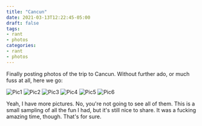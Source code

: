 ```yaml
---
title: "Cancun"
date: 2021-03-13T12:22:45-05:00
draft: false
tags:
- rant
- photos
categories:
- rant
- photos
---
```


Finally posting photos of the trip to Cancun. Without further ado, or much fuss at all, here we go:

![Pic1](/img/2021/cancun/20210305_162737.jpg)
![Pic2](/img/2021/cancun/20210304_150628.jpg)
![Pic3](/img/2021/cancun/20210305_172304.jpg)
![Pic4](/img/2021/cancun/20210304_150328.jpg)
![Pic5](/img/2021/cancun/20210304_150939.jpg)
![Pic6](/img/2021/cancun/20210305_180202.jpg)

Yeah, I have more pictures. No, you're not going to see all of them. This is a small sampling of all the fun I had, but it's still nice to share. It was a fucking amazing time, though. That's for sure.

